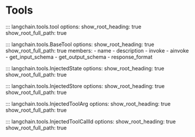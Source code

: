 # Tools

::: langchain.tools.tool
    options:
        show_root_heading: true
        show_root_full_path: true

::: langchain.tools.BaseTool
    options:
        show_root_heading: true
        show_root_full_path: true
        members:
            - name
            - description
            - invoke
            - ainvoke
            - get_input_schema
            - get_output_schema
            - response_format

::: langchain.tools.InjectedState
    options:
      show_root_heading: true
      show_root_full_path: true

::: langchain.tools.InjectedStore
    options:
        show_root_heading: true
        show_root_full_path: true

::: langchain.tools.InjectedToolArg
    options:
        show_root_heading: true
        show_root_full_path: true

::: langchain.tools.InjectedToolCallId
    options:
        show_root_heading: true
        show_root_full_path: true
